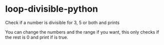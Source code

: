 # loop-divisible-python
Check if a number is divisible for 3, 5 or both and prints

You can change the numbers and the range if you want, this only checks if the rest is 0 and print if is true.
